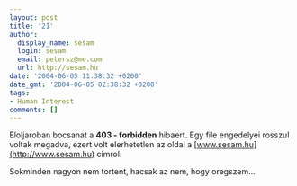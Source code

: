 ```yaml
---
layout: post
title: '21'
author:
  display_name: sesam
  login: sesam
  email: petersz@me.com
  url: http://sesam.hu
date: '2004-06-05 11:38:32 +0200'
date_gmt: '2004-06-05 02:38:32 +0200'
tags:
- Human Interest
comments: []
---
```


Eloljaroban bocsanat a **403 - forbidden** hibaert. Egy file engedelyei rosszul voltak megadva, ezert volt elerhetetlen az oldal a [www.sesam.hu](http://www.sesam.hu) cimrol.

Sokminden nagyon nem tortent, hacsak az nem, hogy oregszem...

